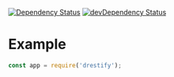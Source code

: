 [![Dependency Status](https://david-dm.org/dnode/drestify.svg)](https://david-dm.org/dnode/drestify)
[![devDependency Status](https://david-dm.org/dnode/drestify/dev-status.svg)](https://david-dm.org/dnode/drestify#info=devDependencies)

# Example
```javascript
const app = require('drestify');
```
